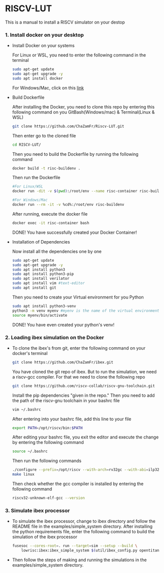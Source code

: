 # RISCV-LUT
This is a manual to install a RISCV simulator on your destop

### 1. Install docker on your desktop

- Install Docker on your systems

  For Linux or WSL, you need to enter the following command in the terminal
  
  ```sh
  sudo apt-get update
  sudo apt-get upgrade -y
  sudo apt install docker
  ```

  For Windows/Mac, click on this [link](https://docs.docker.com/desktop/setup/install/windows-install/)

- Build Dockerfile

  After installing the Docker, you need to clone this repo by entering this following command on you GitBash(Windows/mac) & Terminal(Linux & WSL)

    ```sh
    git clone https://github.com/ChaZamFr/Riscv-LUT.git
    ```

  Then enter go to the cloned file

  ```sh
  cd RISCV-LUT/
  ```

  Then you need to build the Dockerfile by running the following command
  
  ```sh
  docker build -t risc-buildenv .
  ```

  Then run the Dockerfile

  ```sh
  #For Linux/WSL
  docker run -dit -v $(pwd):/root/env --name risc-container risc-buildenv

  #For Windows/Mac
  docker run --rm -it -v %cd%:/root/env risc-buildenv
  ```

  After running, execute the docker file

  ```sh
  docker exec -it risc-container bash
  ```

  DONE! You have successfully created your Docker Container!

-  Installation of Dependencies

    Now install all the dependencies one by one
  
    ```sh
    sudo apt-get update
    sudo apt-get upgrade -y
    sudo apt install python3
    sudo apt install python3-pip
    sudo apt install verilator
    sudo apt install vim #text-editor
    sudo apt install git
    ```

    Then you need to create your Virtual environment for you Python
 
    ```sh
    sudo apt install python3-venv
    python3 -m venv myenv #myenv is the name of the virtual environment, you can chamge the name
    source myenv/bin/activate
    ```

    DONE! You have even created your python's venv!
  


### 2. Loading ibex simulation on the Docker

  - To clone the ibex's from git, enter the following command on your docker's terminal
    
    ```sh
    git clone https://github.com/ChaZamFr/ibex.git
    ```

    You have cloned the git repo of ibex. But to run the simulation, we need a riscv-gcc compiler. For that we need to clone the following repo

    ```sh
    git clone https://github.com/riscv-collab/riscv-gnu-toolchain.git
    ```

    Install the pip dependencies "given in the repo." Then you need to add the path of the riscv-gnu toolchain in your bashrc file

    ```sh
    vim ~/.bashrc
    ```

    After entering into your bashrc file, add this line to your file

    ```sh
    export PATH=/opt/riscv/bin:$PATH
    ```

    After editing your bashrc file, you exit the editor and execute the change by entering the following command

    ```sh
    source ~/.bashrc
    ```

    Then run the following commands

    ```sh
    ./configure --prefix=/opt/riscv --with-arch=rv32gc --with-abi=ilp32d
    make linux 
    ```

    Then check whether the gcc compiler is installed by entering the following command

    ```sh
    riscv32-unknown-elf-gcc --version
    ```

### 3. Simulate ibex processor

- To simulate the ibex processor, change to ibex directory and follow the README file in the examples/simple_system directory. After installing the python requirements file, enter the following command to build the simulation of the ibex processor

  
    ```sh
    fusesoc --cores-root=. run --target=sim --setup --build \
        lowrisc:ibex:ibex_simple_system $(util/ibex_config.py opentitan fusesoc_opts)
    ```

- Then follow the steps of making and running the simulations in the examples/simple_system directory.
  

    
    

    


  
  
  
  
  
  
